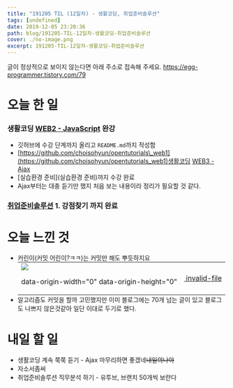```yaml
---
title: "191205 TIL (12일차) - 생활코딩, 취업준비솔루션"
tags: [undefined]
date: 2019-12-05 23:20:36
path: blog/191205-TIL-12일차-생활코딩-취업준비솔루션
cover: ./no-image.png
excerpt: 191205-TIL-12일차-생활코딩-취업준비솔루션
---
```

글이 정상적으로 보이지 않는다면 아래 주소로 접속해 주세요.
https://egg-programmer.tistory.com/79
# 오늘 한 일

### 생활코딩 [WEB2 - JavaScript](https://opentutorials.org/course/3085) 완강

*   깃허브에 수강 단계까지 올리고 `` README.md ``까지 작성함
*   [https://github.com/choisohyun/opentutorials\_web1](https://github.com/choisohyun/opentutorials_web1)생활코딩 [WEB3 - Ajax](https://opentutorials.org/course/3281)
*   \[실습환경 준비\](실습환경 준비)까지 수강 완료
*   Ajax부터는 대충 듣기만 했지 처음 보는 내용이라 정리가 필요할 것 같다.

### [취업준비솔루션](https://www.mind3.co.kr/careersolutionbook) 1. 강점찾기 까지 완료

# 오늘 느낀 것

<ul><li>커린이(커밋 어린이?ㅋㅋ)는 커밋만 해도 뿌듯하지요<br/><div class="imageblock dual" style="text-align: center;"><table border="0" cellpadding="0" cellspacing="5" style="margin: 0 auto;"><tr><td><img src="http://cfs.tistory.com/attach/3366738/kage@bCZPpO/btqAgUEydiO/MkQKMbw3u70nOS6PQWzNo0/img.png"/><p class="cap1">data-origin-width="0" data-origin-height="0"</p></td><td><a href="https://egg-programmer.tistory.com/attachment/"><img alt="" src="https://t1.daumcdn.net/tistory_admin/assets/blog/20200615170305/blogs/image/extension/unknown.gif?_version_=20200615170305" style="vertical-align: middle;"> invalid-file</img></a></td></tr></table></div></li><li>알고리즘도 커밋을 할까 고민했지만 이미 블로그에는 70개 넘는 글이 있고 블로그도 나쁘지 않은것같아 일단 이대로 두기로 했다.</li></ul>

# 내일 할 일

*   생활코딩 계속 쭉쭉 듣기 - Ajax 마무리하면 좋겠네<del>내일의나야</del>
*   자소서좀써
*   취업준비솔루션 직무분석 하기 - 유투브, 브랜치 50개씩 보란다